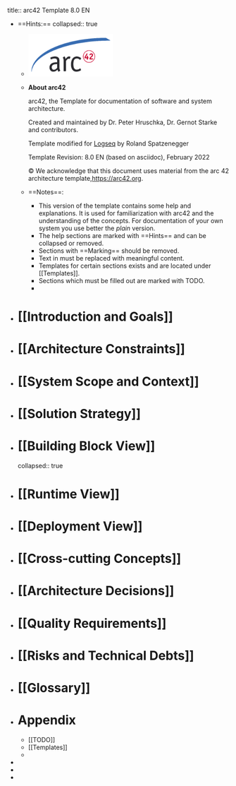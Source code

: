title:: arc42 Template 8.0 EN

- ==Hints:==
  collapsed:: true
	- ![Logo](images/arc42-logo.png)
	- **About arc42**
	  
	  arc42, the Template for documentation of software and system architecture.
	  
	  Created and maintained by Dr. Peter Hruschka, Dr. Gernot Starke and contributors.
	  
	  Template modified for [Logseq](https://logseq.com/) by Roland Spatzenegger
	  
	  Template Revision: 8.0 EN (based on asciidoc), February 2022
	  
	  © We acknowledge that this document uses material from the arc 42 architecture template,<https://arc42.org>.
	- ==Notes==:
		- This version of the template contains some help and explanations. It is used for familiarization with arc42 and the understanding of the concepts. For documentation of your own system you use better the *plain* version.
		- The help sections are marked with ==Hints== and can be collapsed or removed.
		- Sections with ==Marking== should be removed.
		- Text in *<italic>* must be replaced with meaningful content.
		- Templates for certain sections exists and are located under [[Templates]].
		- Sections which must be filled out are marked with TODO.
		-
- # [[Introduction and Goals]]
- # [[Architecture Constraints]]
- # [[System Scope and Context]]
- # [[Solution Strategy]]
- # [[Building Block View]]
  collapsed:: true
- # [[Runtime View]]
- # [[Deployment View]]
- # [[Cross-cutting Concepts]]
- # [[Architecture Decisions]]
- # [[Quality Requirements]]
- # [[Risks and Technical Debts]]
- # [[Glossary]]
- # Appendix
	- [[TODO]]
	- [[Templates]]
	-
-
-
-